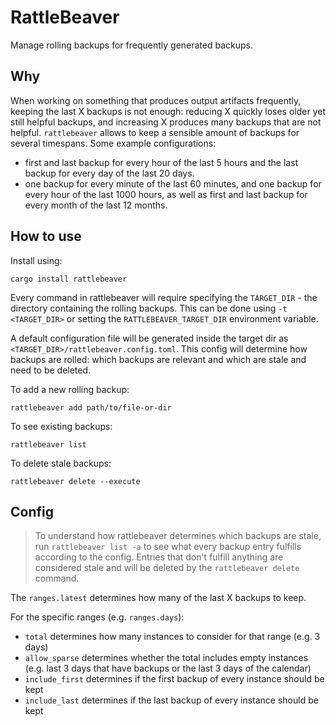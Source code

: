 # RattleBeaver

Manage rolling backups for frequently generated backups.

## Why

When working on something that produces output artifacts frequently, keeping the last X backups is not enough: reducing X quickly loses older yet still helpful backups, and increasing X produces many backups that are not helpful. `rattlebeaver` allows to keep a sensible amount of backups for several timespans. Some example configurations:
* first and last backup for every hour of the last 5 hours and the last backup for every day of the last 20 days.
* one backup for every minute of the last 60 minutes, and one backup for every hour of the last 1000 hours, as well as first and last backup for every month of the last 12 months.

## How to use

Install using:
```
cargo install rattlebeaver
```

Every command in rattlebeaver will require specifying the `TARGET_DIR` - the directory containing the rolling backups. This can be done using `-t <TARGET_DIR>` or setting the `RATTLEBEAVER_TARGET_DIR` environment variable.

A default configuration file will be generated inside the target dir as `<TARGET_DIR>/rattlebeaver.config.toml`. This config will determine how backups are rolled: which backups are relevant and which are stale and need to be deleted.

To add a new rolling backup:
```
rattlebeaver add path/to/file-or-dir
```

To see existing backups:
```
rattlebeaver list
```

To delete stale backups:
```
rattlebeaver delete --execute
```

## Config

> To understand how rattlebeaver determines which backups are stale, run `rattlebeaver list -a` to see what every backup entry fulfills according to the config. Entries that don't fulfill anything are considered stale and will be deleted by the `rattlebeaver delete` command.

The `ranges.latest` determines how many of the last X backups to keep.

For the specific ranges (e.g. `ranges.days`):
* `total` determines how many instances to consider for that range (e.g. 3 days)
* `allow_sparse` determines whether the total includes empty instances (e.g. last 3 days that have backups or the last 3 days of the calendar)
* `include_first` determines if the first backup of every instance should be kept
* `include_last` determines if the last backup of every instance should be kept
